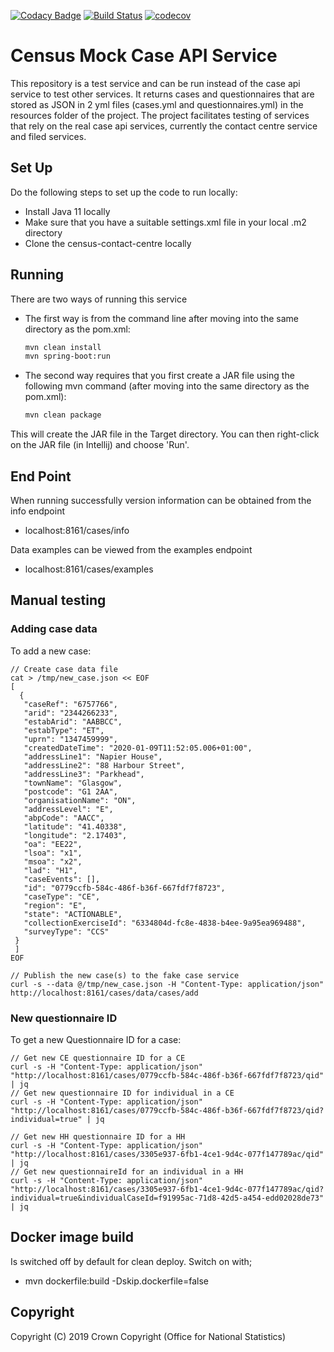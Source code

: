 [![Codacy Badge](https://api.codacy.com/project/badge/Grade/3ba6416fd11d41fdaf281e7dab6042dc)](https://www.codacy.com/app/philwhiles/census-mock-case-api-service?utm_source=github.com&amp;utm_medium=referral&amp;utm_content=ONSdigital/census-mock-case-api-service&amp;utm_campaign=Badge_Grade)
[![Build Status](https://travis-ci.com/ONSdigital/census-mock-case-api-service.svg?branch=master)](https://travis-ci.com/ONSdigital/census-mock-case-api-service)
[![codecov](https://codecov.io/gh/ONSdigital/census-mock-case-api-service/branch/master/graph/badge.svg)](https://codecov.io/gh/ONSdigital/census-mock-case-api-service)


# Census Mock Case API Service
This repository is a test service and can be run instead of the case api service to test other services. It returns cases and questionnaires that are stored as JSON in 2 yml files 
(cases.yml and questionnaires.yml) in the resources folder of the project. The project facilitates testing of services that rely on the real case api services, currently the contact centre service and filed services. 

## Set Up
Do the following steps to set up the code to run locally:
* Install Java 11 locally
* Make sure that you have a suitable settings.xml file in your local .m2 directory
* Clone the census-contact-centre locally

## Running

There are two ways of running this service

* The first way is from the command line after moving into the same directory as the pom.xml:
    ```bash
    mvn clean install
    mvn spring-boot:run
    ```
* The second way requires that you first create a JAR file using the following mvn command (after moving into the same directory as the pom.xml):
    ```bash
    mvn clean package
    ```
This will create the JAR file in the Target directory. You can then right-click on the JAR file (in Intellij) and choose 'Run'.

## End Point

When running successfully version information can be obtained from the info endpoint
    
* localhost:8161/cases/info

Data examples can be viewed from the examples endpoint

* localhost:8161/cases/examples

## Manual testing

### Adding case data

To add a new case:

    // Create case data file
    cat > /tmp/new_case.json << EOF
    [
      {
       "caseRef": "6757766",
       "arid": "2344266233",
       "estabArid": "AABBCC",
       "estabType": "ET",
       "uprn": "1347459999",
       "createdDateTime": "2020-01-09T11:52:05.006+01:00",
       "addressLine1": "Napier House",
       "addressLine2": "88 Harbour Street",
       "addressLine3": "Parkhead",
       "townName": "Glasgow",
       "postcode": "G1 2AA",
       "organisationName": "ON",
       "addressLevel": "E",
       "abpCode": "AACC",
       "latitude": "41.40338",
       "longitude": "2.17403",
       "oa": "EE22",
       "lsoa": "x1",
       "msoa": "x2",
       "lad": "H1",
       "caseEvents": [],
       "id": "0779ccfb-584c-486f-b36f-667fdf7f8723",
       "caseType": "CE",
       "region": "E",
       "state": "ACTIONABLE",
       "collectionExerciseId": "6334804d-fc8e-4838-b4ee-9a95ea969488",
       "surveyType": "CCS"
     }
     ]
    EOF
    
    // Publish the new case(s) to the fake case service
    curl -s --data @/tmp/new_case.json -H "Content-Type: application/json" http://localhost:8161/cases/data/cases/add


### New questionnaire ID

To get a new Questionnaire ID for a case:
    
    // Get new CE questionnaire ID for a CE
    curl -s -H "Content-Type: application/json" "http://localhost:8161/cases/0779ccfb-584c-486f-b36f-667fdf7f8723/qid" | jq
    // Get new questionnaire ID for individual in a CE
    curl -s -H "Content-Type: application/json" "http://localhost:8161/cases/0779ccfb-584c-486f-b36f-667fdf7f8723/qid?individual=true" | jq

    // Get new HH questionnaire ID for a HH
    curl -s -H "Content-Type: application/json" "http://localhost:8161/cases/3305e937-6fb1-4ce1-9d4c-077f147789ac/qid" | jq
    // Get new questionnaireId for an individual in a HH
    curl -s -H "Content-Type: application/json" "http://localhost:8161/cases/3305e937-6fb1-4ce1-9d4c-077f147789ac/qid?individual=true&individualCaseId=f91995ac-71d8-42d5-a454-edd02028de73" | jq


## Docker image build
Is switched off by default for clean deploy. Switch on with;

* mvn dockerfile:build -Dskip.dockerfile=false

    
## Copyright
Copyright (C) 2019 Crown Copyright (Office for National Statistics)

